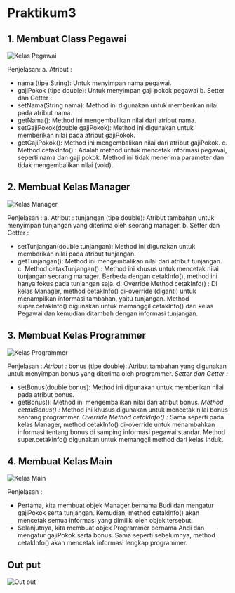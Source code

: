 # Praktikum3
## 1. Membuat Class Pegawai
![Kelas Pegawai](https://github.com/user-attachments/assets/9dfbcdc1-db53-45bc-a949-1f78c5bcadd4)

Penjelasan:
a. Atribut :
- nama (tipe String): Untuk menyimpan nama pegawai.
- gajiPokok (tipe double): Untuk menyimpan gaji pokok pegawai
b. Setter dan Getter :
- setNama(String nama): Method ini digunakan untuk memberikan nilai pada atribut nama.
- getNama(): Method ini mengembalikan nilai dari atribut nama.
- setGajiPokok(double gajiPokok): Method ini digunakan untuk memberikan nilai pada atribut gajiPokok.
- getGajiPokok(): Method ini mengembalikan nilai dari atribut gajiPokok.
c. Method cetakInfo() :
Adalah method untuk mencetak informasi pegawai, seperti nama dan gaji pokok. Method ini tidak menerima parameter dan tidak mengembalikan nilai (void).

## 2. Membuat Kelas Manager
![Kelas Manager](https://github.com/user-attachments/assets/363af9ac-c3aa-4d8e-ad10-354db43e3965)

Penjelasan :
a. Atribut :
tunjangan (tipe double): Atribut tambahan untuk menyimpan tunjangan yang diterima oleh seorang manager.
b. Setter dan Getter :
- setTunjangan(double tunjangan): Method ini digunakan untuk memberikan nilai pada atribut tunjangan.
- getTunjangan(): Method ini mengembalikan nilai dari atribut tunjangan.
c. Method cetakTunjangan() :
Method ini khusus untuk mencetak nilai tunjangan seorang manager. Berbeda dengan cetakInfo(), method ini hanya fokus pada tunjangan saja.
d. Override Method cetakInfo() :
Di kelas Manager, method cetakInfo() di-override (diganti) untuk menampilkan informasi tambahan, yaitu tunjangan. Method super.cetakInfo() digunakan untuk memanggil cetakInfo() dari kelas Pegawai dan kemudian ditambah dengan informasi tunjangan.

## 3. Membuat Kelas Programmer
![Kelas Programmer](https://github.com/user-attachments/assets/2f1a4728-0897-4e3a-a325-f5d733fbf429)

Penjelasan :
*Atribut :*
bonus (tipe double): Atribut tambahan yang digunakan untuk menyimpan bonus yang diterima oleh programmer.
*Setter dan Getter :*
- setBonus(double bonus): Method ini digunakan untuk memberikan nilai pada atribut bonus.
- getBonus(): Method ini mengembalikan nilai dari atribut bonus.
*Method cetakBonus() :*
Method ini khusus digunakan untuk mencetak nilai bonus seorang programmer.
*Override Method cetakInfo() :*
Sama seperti pada kelas Manager, method cetakInfo() di-override untuk menambahkan informasi tentang bonus di samping informasi pegawai standar. Method super.cetakInfo() digunakan untuk memanggil method dari kelas induk.

## 4. Membuat Kelas Main
![Kelas Main](https://github.com/user-attachments/assets/47ea8a38-6587-42f9-875a-51e915fba967)

Penjelasan :
- Pertama, kita membuat objek Manager bernama Budi dan mengatur gajiPokok serta tunjangan. Kemudian, method cetakInfo() akan mencetak semua informasi yang dimiliki oleh objek tersebut.
- Selanjutnya, kita membuat objek Programmer bernama Andi dan mengatur gajiPokok serta bonus. Sama seperti sebelumnya, method cetakInfo() akan mencetak informasi lengkap programmer.

## Out put
![Out put](https://github.com/user-attachments/assets/eec16604-8a4a-47ba-a910-4fe39b18282f)
